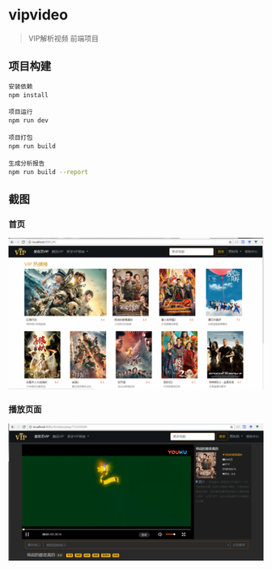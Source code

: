 # vipvideo

> VIP解析视频 前端项目

## 项目构建

``` bash
安装依赖
npm install

项目运行
npm run dev

项目打包
npm run build

生成分析报告
npm run build --report
```

## 截图
### 首页
![首页](https://github.com/cloudgyb/vipparse/blob/master/screenshots/index.png)
### 播放页面
![播放页面](https://github.com/cloudgyb/vipparse/blob/master/screenshots/play.png)


